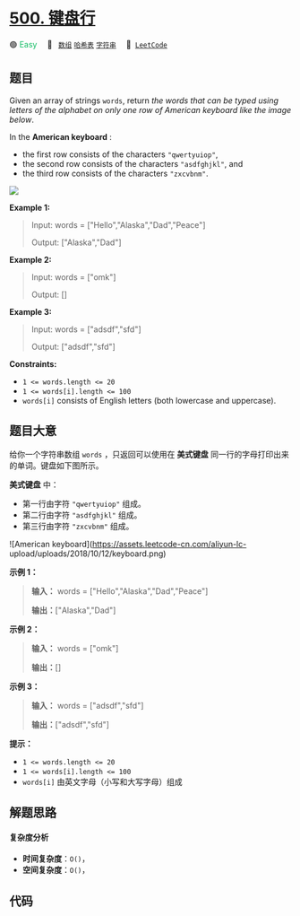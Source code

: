 # [500. 键盘行](https://leetcode.com/problems/keyboard-row)

🟢 <font color=#15bd66>Easy</font>&emsp; 🔖&ensp; [`数组`](/outline/tag/array.md) [`哈希表`](/outline/tag/hash-table.md) [`字符串`](/outline/tag/string.md)&emsp; 🔗&ensp;[`LeetCode`](https://leetcode.com/problems/keyboard-row)

## 题目

Given an array of strings `words`, return _the words that can be typed using
letters of the alphabet on only one row of American keyboard like the image
below_.

In the **American keyboard** :

  * the first row consists of the characters `"qwertyuiop"`,
  * the second row consists of the characters `"asdfghjkl"`, and
  * the third row consists of the characters `"zxcvbnm"`.

![](https://assets.leetcode.com/uploads/2018/10/12/keyboard.png)



**Example 1:**

> Input: words = ["Hello","Alaska","Dad","Peace"]
> 
> Output: ["Alaska","Dad"]

**Example 2:**

> Input: words = ["omk"]
> 
> Output: []

**Example 3:**

> Input: words = ["adsdf","sfd"]
> 
> Output: ["adsdf","sfd"]

**Constraints:**

  * `1 <= words.length <= 20`
  * `1 <= words[i].length <= 100`
  * `words[i]` consists of English letters (both lowercase and uppercase). 


## 题目大意

给你一个字符串数组 `words` ，只返回可以使用在 **美式键盘** 同一行的字母打印出来的单词。键盘如下图所示。

**美式键盘** 中：

  * 第一行由字符 `"qwertyuiop"` 组成。
  * 第二行由字符 `"asdfghjkl"` 组成。
  * 第三行由字符 `"zxcvbnm"` 组成。

![American keyboard](https://assets.leetcode-cn.com/aliyun-lc-
upload/uploads/2018/10/12/keyboard.png)

**示例 1：**

> 
> 
> 
> 
> 
> **输入：** words = ["Hello","Alaska","Dad","Peace"]
> 
> **输出：**["Alaska","Dad"]
> 
> 

**示例 2：**

> 
> 
> 
> 
> 
> **输入：** words = ["omk"]
> 
> **输出：**[]
> 
> 

**示例 3：**

> 
> 
> 
> 
> 
> **输入：** words = ["adsdf","sfd"]
> 
> **输出：**["adsdf","sfd"]
> 
> 

**提示：**

  * `1 <= words.length <= 20`
  * `1 <= words[i].length <= 100`
  * `words[i]` 由英文字母（小写和大写字母）组成


## 解题思路

#### 复杂度分析

- **时间复杂度**：`O()`，
- **空间复杂度**：`O()`，

## 代码

```javascript

```